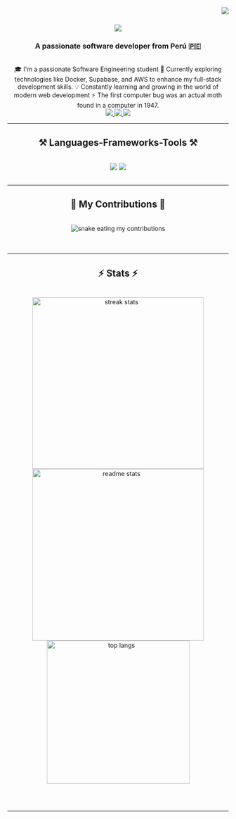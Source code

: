 <img align="right" src="https://visitor-badge.laobi.icu/badge?page_id=salesp07.salesp07" /> 
<h1 align="center">
  <img src="https://readme-typing-svg.herokuapp.com/?font=Righteous&size=35&center=true&vCenter=true&width=500&height=70&duration=4000&lines=Hi+There!+👋;+I'm+Mattias+Cabada!;" />
</h1> 

<h3 align="center">A passionate software developer from Perú 🇵🇪</h3> 
<br/>

<div align="center">
  🎓 I'm a passionate Software Engineering student 
  🚀 Currently exploring technologies like Docker, Supabase, and AWS to enhance my full-stack development skills.  
  💡 Constantly learning and growing in the world of modern web development  
  ⚡ The first computer bug was an actual moth found in a computer in 1947.
</div>

<div align="center">
  <a href="mailto:mattias.fernando14@.com">
    <img src="https://img.shields.io/badge/Gmail-333333?style=for-the-badge&logo=gmail&logoColor=red" />
  </a>
  <a href="https://linkedin.com/in/Mattias-Cabada-Velasco" target="_blank">
    <img src="https://img.shields.io/badge/LinkedIn-0077B5?style=for-the-badge&logo=linkedin&logoColor=white" />
  </a>
  <a href="https://mattferx.github.io" target="_blank">
    <img src="https://img.shields.io/badge/Portfolio-FF5722?style=for-the-badge&logo=todoist&logoColor=white" />
  </a>
</div>

<hr/>

<h2 align="center">⚒️ Languages-Frameworks-Tools ⚒️</h2>
<br/>

<div align="center">
  <img src="https://skillicons.dev/icons?i=react,bootstrap,html,css,vscode,github,figma,tailwind,git" />
  <img src="https://skillicons.dev/icons?i=python,java,mysql,laravel" />
</div>

<br/>
<hr/>

<div align="center">
  <h2>🐍 My Contributions 🐍</h2>
  <br>
  <img alt="snake eating my contributions" src="https://raw.githubusercontent.com/mattferx/mattferx/output/github-contribution-grid-snake.svg" />
  <br/><br/><br/>
</div>

<hr/>

<h2 align="center">⚡ Stats ⚡</h2>
<br>

<div align=center>
  <img width=390 src="https://github-readme-streak-stats-mattferx.vercel.app/?user=mattferx&count_private=true&theme=react&border_radius=10" alt="streak stats"/>
  <img width=390 src="https://github-readme-stats-mattferx.vercel.app/api?username=mattferx&count_private=true&show_icons=true&theme=react&rank_icon=github&border_radius=10" alt="readme stats" />
  <br/>
  <img width=325 align="center" src="https://github-readme-stats-mattferx.vercel.app/api/top-langs/?username=mattferx&hide=HTML&langs_count=8&layout=compact&theme=react&border_radius=10&size_weight=0.5&count_weight=0.5&exclude_repo=github-readme-stats" alt="top langs" />
</div>

<br/><br/>
<hr/>
<br/>
<br/>


